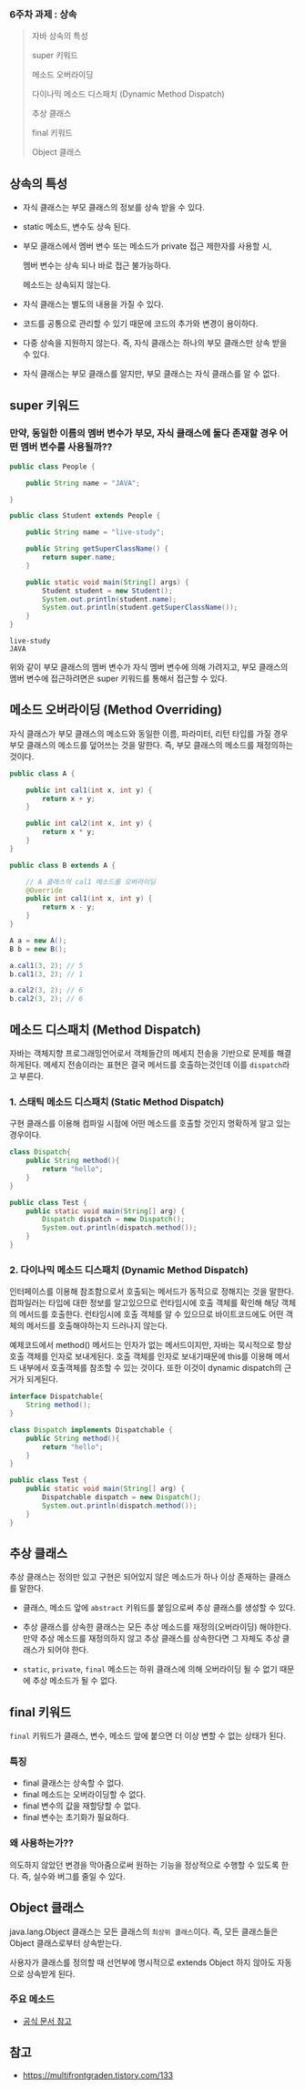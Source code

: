 ### 6주차 과제 : 상속

> 자바 상속의 특성
>
> super 키워드
>
> 메소드 오버라이딩
>
> 다이나믹 메소드 디스패치 (Dynamic Method Dispatch)
>
> 추상 클래스
>
> final 키워드
>
> Object 클래스



## 상속의 특성

- 자식 클래스는 부모 클래스의 정보를 상속 받을 수 있다.

- static 메소드, 변수도 상속 된다.

- 부모 클래스에서 멤버 변수 또는 메소드가 private 접근 제한자를 사용할 시, 

  멤버 변수는 상속 되나 바로 접근 불가능하다.

  메소드는 상속되지 않는다.

- 자식 클래스는 별도의 내용을 가질 수 있다.

- 코드를 공통으로 관리할 수 있기 때문에 코드의 추가와 변경이 용이하다.

- 다중 상속을 지원하지 않는다. 즉, 자식 클래스는 하나의 부모 클래스만 상속 받을 수 있다.

- 자식 클래스는 부모 클래스를 알지만, 부모 클래스는 자식 클래스를 알 수 없다.



## super 키워드

### 만약, 동일한 이름의 멤버 변수가 부모, 자식 클래스에 둘다 존재할 경우 어떤 멤버 변수를 사용될까?? 

```java
public class People {

    public String name = "JAVA";

}
```

```java
public class Student extends People {

    public String name = "live-study";

    public String getSuperClassName() {
        return super.name;
    }

    public static void main(String[] args) {
        Student student = new Student();
        System.out.println(student.name);
        System.out.println(student.getSuperClassName());
    }
}

```

```
live-study
JAVA
```

위와 같이 부모 클래스의 멤버 변수가 자식 멤버 변수에 의해 가려지고, 부모 클래스의 멤버 변수에 접근하려면은 super 키워드를 통해서 접근할 수 있다. 





## 메소드 오버라이딩 (Method Overriding)

자식 클래스가 부모 클래스의 메소드와 동일한 이름, 파라미터, 리턴 타입를 가질 경우 부모 클래스의 메소드를 덮어쓰는 것을 말한다. 즉, 부모 클래스의 메소드를 재정의하는 것이다.

```java
public class A {

    public int cal1(int x, int y) {
        return x + y;
    }

    public int cal2(int x, int y) {
        return x * y;
    }
}

public class B extends A {

    // A 클래스의 cal1 메소드를 오버라이딩
    @Override
    public int cal1(int x, int y) {
        return x - y;
    }
}
```

```java
A a = new A();
B b = new B();

a.cal1(3, 2); // 5
b.cal1(3, 2); // 1

a.cal2(3, 2); // 6
b.cal2(3, 2); // 6
```



## 메소드 디스패치 (Method Dispatch)

자바는 객체지향 프로그래밍언어로서 객체들간의 메세지 전송을 기반으로 문제를 해결하게된다. 메세지 전송이라는 표현은 결국 메서드를 호출하는것인데 이를 `dispatch`라고 부른다.

### 1. 스태틱 메소드 디스패치 (Static Method Dispatch)

구현 클래스를 이용해 컴파일 시점에 어떤 메소드를 호출할 것인지 명확하게 알고 있는 경우이다.  

```java
class Dispatch{
    public String method(){
        return "hello";
    }
}

public class Test {
    public static void main(String[] arg) {
        Dispatch dispatch = new Dispatch();
        System.out.println(dispatch.method());
    }
}

```



### 2. 다이나믹 메소드 디스패치 (Dynamic Method Dispatch)

인터페이스를 이용해 참조함으로서 호출되는 메서드가 동적으로 정해지는 것을 말한다.  컴파일러는 타입에 대한 정보를 알고있으므로 런타임시에 호출 객체를 확인해 해당 객체의 메서드를 호출한다. 런타임시에 호출 객체를 알 수 있으므로 바이트코드에도 어떤 객체의 메서드를 호출해야하는지 드러나지 않는다. 

예제코드에서 method() 메서드는 인자가 없는 메서드이지만, 자바는 묵시적으로 항상 호출 객체를 인자로 보내게된다. 호출 객체를 인자로 보내기때문에 this를 이용해 메서드 내부에서 호출객체를 참조할 수 있는 것이다. 또한 이것이 dynamic dispatch의 근거가 되게된다.

```java
interface Dispatchable{
    String method();
}

class Dispatch implements Dispatchable {
    public String method(){
        return "hello";
    }
}

public class Test {
    public static void main(String[] arg) {
        Dispatchable dispatch = new Dispatch();
        System.out.println(dispatch.method());
    }
}

```



## 추상 클래스

추상 클래스는 정의만 있고 구현은 되어있지 않은 메소드가 하나 이상 존재하는 클래스를 말한다. 

- 클래스, 메소드 앞에 `abstract` 키워드를 붙임으로써 추상 클래스를 생성할 수 있다.

- 추상 클래스를 상속한 클래스는 모든 추상 메소드를 재정의(오버라이딩) 해야한다. 만약 추상 메소드를 재정의하지 않고 추상 클래스를 상속한다면 그 자체도 추상 클래스가 되어야 한다.
- `static`, `private`, `final` 메소드는 하위 클래스에 의해 오버라이딩 될 수 없기 때문에 추상 메소드가 될 수 없다.





## final 키워드

`final` 키워드가 클래스, 변수, 메소드 앞에 붙으면 더 이상 변할 수 없는 상태가 된다.

### 특징

- final 클래스는 상속할 수 없다.
- final 메소드는 오버라이딩할 수 없다.
- final 변수의 값을 재할당할 수 없다.
- final 변수는 초기화가 필요하다.

### 왜 사용하는가??

의도하지 않았던 변경을 막아줌으로써 원하는 기능을 정상적으로 수행할 수 있도록 한다. 즉, 실수와 버그를 줄일 수 있다.



## Object 클래스

java.lang.Object 클래스는 모든 클래스의 `최상위 클래스`이다. 즉, 모든 클래스들은 Object 클래스로부터 상속받는다.

사용자가 클래스를 정의할 때 선언부에 명시적으로 extends Object 하지 않아도 자동으로 상속받게 된다.

### 주요 메소드

- [공식 문서 참고](https://docs.oracle.com/en/java/javase/14/docs/api/java.base/java/lang/Object.html)



## 참고

- https://multifrontgraden.tistory.com/133



